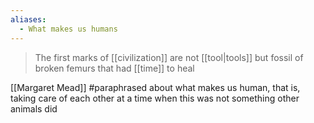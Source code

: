 ```yaml
---
aliases:
  - What makes us humans
---
```

> The first marks of [[civilization]] are not [[tool|tools]] but fossil of broken femurs that had [[time]] to heal

 [[Margaret Mead]] #paraphrased about what makes us human, that is, taking care of each other at a time when this was not something other animals did